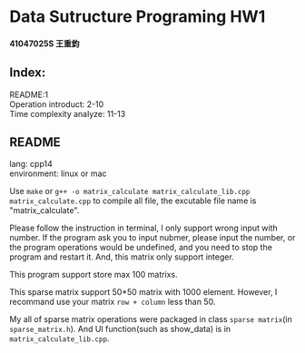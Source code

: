 # Data Sutructure Programing HW1
#### 41047025S 王重鈞

## Index:
README:1  
Operation introduct: 2-10  
Time complexity analyze: 11-13  


## README

lang: cpp14  
environment: linux or mac  

Use 
`make` 
or 
`g++ -o matrix_calculate matrix_calculate_lib.cpp matrix_calculate.cpp` to compile all file, the excutable file name is "matrix_calculate".

Please follow the instruction in terminal, I only support wrong input with number. If the program ask you to input nubmer, please input the number, or the program operations would be undefined, and you need to stop the program and restart it. And, this matrix only support integer.

This program support store max 100 matrixs.

This sparse matrix support 50\*50 matrix with 1000 element. However, I recommand use your matrix `row + column` less than 50.

My all of sparse matrix operations were packaged in class `sparse matrix`(in `sparse_matrix.h`).
And UI function(such as show_data) is in `matrix_calculate_lib.cpp`.
